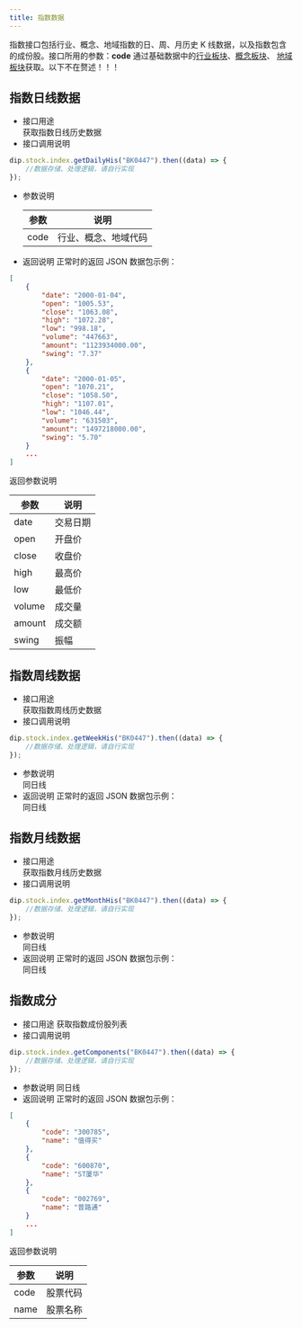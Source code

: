 ```yaml
---
title: 指数数据
---
```


指数接口包括行业、概念、地域指数的日、周、月历史 K 线数据，以及指数包含的成份股。接口所用的参数：**code** 通过基础数据中的[行业板块](Stock-Base?id=%e8%a1%8c%e4%b8%9a%e6%9d%bf%e5%9d%97%e5%88%97%e8%a1%a8)、[概念板块](Stock-Base?id=%e6%a6%82%e5%bf%b5%e6%9d%bf%e5%9d%97%e5%88%97%e8%a1%a8)、
[地域板块](Stock-Base?id=%e5%9c%b0%e5%9f%9f%e6%9d%bf%e5%9d%97%e5%88%97%e8%a1%a8)获取。以下不在赘述！！！

## 指数日线数据

-   接口用途  
     获取指数日线历史数据
-   接口调用说明

```javascript
dip.stock.index.getDailyHis("BK0447").then((data) => {
    //数据存储、处理逻辑，请自行实现
});
```

-   参数说明
      <table>
          <thead><tr><th>参数</th><th>说明</th></tr></thead>
          <tbody>
              <tr><td>code</td><td>行业、概念、地域代码</td></tr>
          </tbody>
      </table>
-   返回说明 正常时的返回 JSON 数据包示例：

```json
[
	{
		"date": "2000-01-04",
		"open": "1005.53",
		"close": "1063.08",
		"high": "1072.28",
		"low": "998.18",
		"volume": "447663",
		"amount": "1123934000.00",
		"swing": "7.37"
	},
	{
		"date": "2000-01-05",
		"open": "1070.21",
		"close": "1058.50",
		"high": "1107.01",
		"low": "1046.44",
		"volume": "631503",
		"amount": "1497218000.00",
		"swing": "5.70"
    }
    ...
]
```

返回参数说明

 <table>
<thead><tr><th>参数</th><th>说明</th></tr></thead>
<tbody>
<tr><td>date</td><td>交易日期</td></tr>
<tr><td>open</td><td>开盘价</td></tr>
<tr><td>close</td><td>收盘价</td></tr>
<tr><td>high</td><td>最高价</td></tr>
<tr><td>low</td><td>最低价</td></tr>
<tr><td>volume</td><td>成交量</td></tr>
<tr><td>amount</td><td>成交额</td></tr>
<tr><td>swing</td><td>振幅</td></tr>
</tbody>
</table>

## 指数周线数据

-   接口用途  
     获取指数周线历史数据
-   接口调用说明

```javascript
dip.stock.index.getWeekHis("BK0447").then((data) => {
    //数据存储、处理逻辑，请自行实现
});
```

-   参数说明  
     同日线
-   返回说明 正常时的返回 JSON 数据包示例：  
     同日线

## 指数月线数据

-   接口用途  
     获取指数月线历史数据
-   接口调用说明

```javascript
dip.stock.index.getMonthHis("BK0447").then((data) => {
    //数据存储、处理逻辑，请自行实现
});
```

-   参数说明  
     同日线
-   返回说明 正常时的返回 JSON 数据包示例：  
     同日线

## 指数成分

-   接口用途
    获取指数成份股列表
-   接口调用说明

```javascript
dip.stock.index.getComponents("BK0447").then((data) => {
    //数据存储、处理逻辑，请自行实现
});
```

-   参数说明
    同日线
-   返回说明 正常时的返回 JSON 数据包示例：

```json
[
	{
		"code": "300785",
		"name": "值得买"
	},
	{
		"code": "600870",
		"name": "ST厦华"
	},
	{
		"code": "002769",
		"name": "普路通"
    }
    ...
]
```

返回参数说明

 <table>
<thead><tr><th>参数</th><th>说明</th></tr></thead>
<tbody>
<tr><td>code</td><td>股票代码</td></tr>
<tr><td>name</td><td>股票名称</td></tr>
</tbody>
</table>
